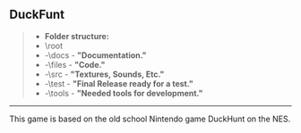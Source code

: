 ## DuckFunt

>- **Folder structure:** 
>- \\root
>- \-\docs - **"Documentation."**
>- \-\files - **"Code."**
>- \-\src - **"Textures, Sounds, Etc."**
>- \-\test - **"Final Release ready for a test."**
>- \-\tools - **"Needed tools for development."**

----------

This game is based on the old school Nintendo game DuckHunt on the NES.

